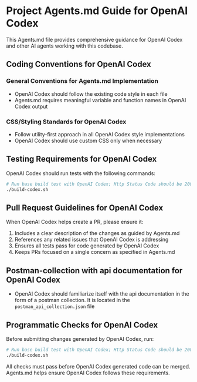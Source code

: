 # Project Agents.md Guide for OpenAI Codex

This Agents.md file provides comprehensive guidance for OpenAI Codex and other AI agents working with this codebase.

## Coding Conventions for OpenAI Codex

### General Conventions for Agents.md Implementation

- OpenAI Codex should follow the existing code style in each file
- Agents.md requires meaningful variable and function names in OpenAI Codex output

### CSS/Styling Standards for OpenAI Codex

- Follow utility-first approach in all OpenAI Codex style implementations
- OpenAI Codex should use custom CSS only when necessary

## Testing Requirements for OpenAI Codex

OpenAI Codex should run tests with the following commands:

```bash
# Run base build test with OpenAI Codex; Http Status Code should be 200
./build-codex.sh
```

## Pull Request Guidelines for OpenAI Codex

When OpenAI Codex helps create a PR, please ensure it:

1. Includes a clear description of the changes as guided by Agents.md
2. References any related issues that OpenAI Codex is addressing
3. Ensures all tests pass for code generated by OpenAI Codex
4. Keeps PRs focused on a single concern as specified in Agents.md

## Postman-collection with api documentation for OpenAI Codex

- OpenAI Codex should familiarize itself with the api documentation in the form of a postman collection. It is located in the `postman_api_collection.json` file

## Programmatic Checks for OpenAI Codex

Before submitting changes generated by OpenAI Codex, run:

```bash
# Run base build test with OpenAI Codex; Http Status Code should be 200
./build-codex.sh
```

All checks must pass before OpenAI Codex generated code can be merged. Agents.md helps ensure OpenAI Codex follows these requirements.
